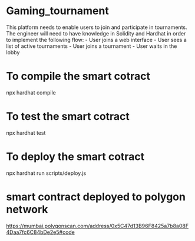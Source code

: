 # Gaming_tournament
This platform needs to enable users to join and participate in tournaments. The engineer will need to have knowledge in Solidity and Hardhat in order to implement the following flow: - User joins a web interface - User sees a list of active tournaments - User joins a tournament - User waits in the lobby 

# To compile  the smart cotract 
npx hardhat compile
# To test  the smart cotract 
npx hardhat test
# To deploy the smart cotract 
npx hardhat run scripts/deploy.js 


# smart contract deployed to polygon network 
https://mumbai.polygonscan.com/address/0x5C47d13B96F8425a7b8a08F4Daa7fc6C84bDe2e5#code